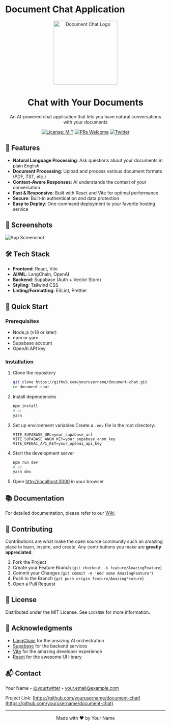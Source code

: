 # Document Chat Application

<div align="center">
  <img src="public/logo.svg" alt="Document Chat Logo" width="200" />
  <h1>Chat with Your Documents</h1>
  <p>An AI-powered chat application that lets you have natural conversations with your documents</p>
  
  [![License: MIT](https://img.shields.io/badge/License-MIT-yellow.svg)](https://opensource.org/licenses/MIT)
  [![PRs Welcome](https://img.shields.io/badge/PRs-welcome-brightgreen.svg)](http://makeapullrequest.com)
  [![Twitter](https://img.shields.io/twitter/url?style=social&url=https%3A%2F%2Fgithub.com%2Fyourusername%2Fdocument-chat)](https://twitter.com/intent/tweet?text=Check%20out%20this%20awesome%20document%20chat%20app!%20https://github.com/yourusername/document-chat)
</div>

## 🚀 Features

- **Natural Language Processing**: Ask questions about your documents in plain English
- **Document Processing**: Upload and process various document formats (PDF, TXT, etc.)
- **Context-Aware Responses**: AI understands the context of your conversation
- **Fast & Responsive**: Built with React and Vite for optimal performance
- **Secure**: Built-in authentication and data protection
- **Easy to Deploy**: One-command deployment to your favorite hosting service

## 📸 Screenshots

![App Screenshot](public/screenshot.png)

## 🛠️ Tech Stack

- **Frontend**: React, Vite
- **AI/ML**: LangChain, OpenAI
- **Backend**: Supabase (Auth + Vector Store)
- **Styling**: Tailwind CSS
- **Linting/Formatting**: ESLint, Prettier

## 🚀 Quick Start

### Prerequisites

- Node.js (v18 or later)
- npm or yarn
- Supabase account
- OpenAI API key

### Installation

1. Clone the repository
   ```bash
   git clone https://github.com/yourusername/document-chat.git
   cd document-chat
   ```

2. Install dependencies
   ```bash
   npm install
   # or
   yarn
   ```

3. Set up environment variables
   Create a `.env` file in the root directory:
   ```env
   VITE_SUPABASE_URL=your_supabase_url
   VITE_SUPABASE_ANON_KEY=your_supabase_anon_key
   VITE_OPENAI_API_KEY=your_openai_api_key
   ```

4. Start the development server
   ```bash
   npm run dev
   # or
   yarn dev
   ```

5. Open [http://localhost:3000](http://localhost:3000) in your browser

## 📚 Documentation

For detailed documentation, please refer to our [Wiki](https://github.com/yourusername/document-chat/wiki).

## 🤝 Contributing

Contributions are what make the open source community such an amazing place to learn, inspire, and create. Any contributions you make are **greatly appreciated**.

1. Fork the Project
2. Create your Feature Branch (`git checkout -b feature/AmazingFeature`)
3. Commit your Changes (`git commit -m 'Add some AmazingFeature'`)
4. Push to the Branch (`git push origin feature/AmazingFeature`)
5. Open a Pull Request

## 📄 License

Distributed under the MIT License. See `LICENSE` for more information.

## 🙏 Acknowledgments

- [LangChain](https://langchain.com/) for the amazing AI orchestration
- [Supabase](https://supabase.com/) for the backend services
- [Vite](https://vitejs.dev/) for the amazing developer experience
- [React](https://react.dev/) for the awesome UI library

## 📬 Contact

Your Name - [@yourtwitter](https://twitter.com/yourtwitter) - your.email@example.com

Project Link: [https://github.com/yourusername/document-chat](https://github.com/yourusername/document-chat)

---

<div align="center">
  Made with ❤️ by Your Name
</div>
